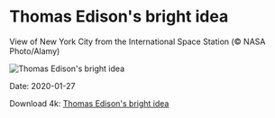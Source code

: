# Thomas Edison's bright idea

View of New York City from the International Space Station (© NASA Photo/Alamy)

![Thomas Edison's bright idea](https://bing.com/th?id=OHR.NYCLitUp_EN-US8462661548_UHD.jpg&rf=LaDigue_UHD.jpg&pid=hp&w=1024&h=576)

Date: 2020-01-27

Download 4k: [Thomas Edison's bright idea](https://bing.com/th?id=OHR.NYCLitUp_EN-US8462661548_UHD.jpg&rf=LaDigue_UHD.jpg&pid=hp&w=3840&h=2160)

